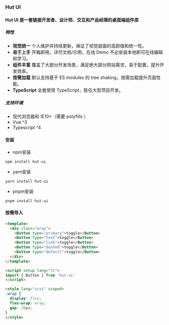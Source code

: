 
### Hut UI

#### Hut UI 是一套链接开发者、设计师、交互和产品经理的桌面端组件库

##### 特性

- **视觉统一**
  个人维护并持续更新，保证了视觉层面的高颜值和统一性。
- **易于上手**
  开箱即用，详尽文档/示例，在线 Demo 不必安装本地即可在线编辑和学习。
- **组件丰富**
  覆盖了大部分开发场景，满足绝大部分网站需求，易于配置，提升开发效率。
- **按需加载**
  默认支持基于 ES modules 的 tree shaking，按需加载提升页面性能。
- **TypeScript**
  全套使用 TypeScript，胜任大型项目开发。


##### 支持环境

- 现代浏览器和 IE10+（需要 polyfills ）
- Vue ^3
- Typescript ^4


#### 安装

- npm安装
```shell
npm install hut-ui
```
- yarn安装
```shell
yarn install hut-ui
```
-  pnpm安装
```shell
pnpm install hut-ui
```


#### 按需导入
```html
<template>
  <div class="wrap">
    <Button type="primary">toggle</Button>
    <Button type="text">toggle</Button>
    <Button type="link">toggle</Button>
    <Button type="dashed">toggle</Button>
    <Button type="default">toggle</Button>
  </div>
</template>

<script setup lang="ts">
import { Button } from 'hut-ui'
</script>

<style lang="scss" scoped>
.wrap {
  display: flex;
  flex-wrap: wrap;
  gap: 20px;
}
</style>

```
